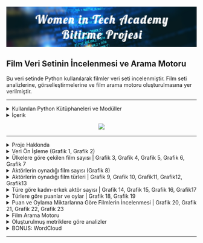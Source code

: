 <!--   my-header-img -->

<p align="center">
<!--   my-header-img -->
<img src="https://github.com/badicev/womenintech_python_bitirme_projesi/blob/main/Resimler/ProjeBanner.png" />
</p>


## Film Veri Setinin İncelenmesi ve Arama Motoru



Bu veri setinde Python kullanılarak filmler veri seti incelenmiştir.
Film seti analizlerine, görselleştirmelerine ve film arama motoru oluşturulmasına yer verilmiştir.


---

<details>
  <summary> Kullanılan Python Kütüphaneleri ve Modüller </summary>

### Kullanılan Python Kütüphaneleri ve Modüller 

* **patoliib**: Patool tarafından çeşitli arşiv formatları oluşturulabilir, ayıklanabilir, test edilebilir, listelenebilir, aranabilir, karşılaştırılabilir ve yeniden paketlenebilir. 
* **pandas**: pandas, hızlı, güçlü, esnek ve kullanımı kolay, Python programlama dili üzerine inşa edilen bir açık kaynak veri analizi ve işleme aracıdır.
* **missingno**:  Eksik verileri tanımlamak ve görselleştirmek için bir kütüphanedir.
* **numpy**: (*Numerical Python*) Çok boyutlu dizilerle ve matrislerle çalışmamızı sağlayan ve matematiksel işlemler yapabileceğimiz Python dili kütüphanesidir.
* **matplotlib**: Matplotlib, Python'da statik, animasyonlu ve etkileşimli görselleştirmeler oluşturmak için kapsamlı bir kitaplıktır. 
* **seaborn**: Seaborn, matplotlib tabanlı bir Python veri görselleştirme kitaplığıdır. Çekici ve bilgilendirici istatistiksel grafikler çizmek için üst düzey bir arayüz sağlar.
* **re**: Bu modül, Perl programlama dilinde bulunanlara benzer düzenli ifade eşleştirme işlemleri sağlar.
* **os**: Bu modül, işletim sistemine bağlı işlevselliği kullanmanın taşınabilir bir yolunu sağlar.
* **sklearn**: Tahmine dayalı veri analizi için basit ve verimli araçlar sağlayan bir kütüphanedir.
* **ipywidgets**:Jupyter Widgets Jupyter not defterleri için etkileşimli tarayıcı kontrolleridir.
</details>



<details>
  <summary> İçerik </summary>
  
### İçerik
 
 1-) Kullanılan Kütüphaneler ve Modüller

*2-) Veri Seti ve Değişkenler*

*3-) Dosyanın Hazır Hale Getirilmesi*

*4-) Veri Ön İşleme*

*5-) Ülkelere göre çekilen film sayısı*

*6-) Aktörlerin oynadığı film sayısı*   

*7-) Aktörlerin oynadığı film türleri* 

*8-) Ülkelere göre hangi tür filmlerin çekilmiş?*

*9-) Türe göre kadın-erkek aktör sayısı*

*10-) Ülkelere göre puanlar*

*11-) Türlere göre puanlar*

*12-) Puan ve Oylama Miktarlarına Göre Filmlerin İncelenmesi*

*13-) Film Arama Motoru* 

*14-) Oluşturulmuş metriklere göre analizler*  
</details>

<p align="center">
<!--   my-header-img -->
<img src="https://github.com/badicev/womenintech_python_bitirme_projesi/blob/main/Resimler/underthemoon.gif" />
</p>

---

<details>
  <summary> Proje Hakkında </summary>

Bu projede 8 farklı veri seti kullanılarak filmler hakkında detaylı bir analiz yapılmıştır. Ek olarak küçük bir film arama motoru yapılmıştır.
SistersLab’in Toplum Gönüllüleri Vakfı (TOG) tarafından desteklenen Women in Tech Academy proje katılımcılarından biri olarak akademi bitirme projem olarak hazırlanmıştır. Bu çalışma, ilerleyen aşamalarda daha büyük bir veriyle yapacağım film öneri sistemine çalışma hazırlığı niteliği de taşımaktadır.


*Veri setlerinden ve içeriğinden kısaca bahsedeceğim.*

__rating.csv__ (1)

* *rank:* Filmin puanını göstermektedir.

* *votes:* Filmin aldığı oy sayısını göstermektedir.

* *distribution:* Oyların dağılımını göstermektedir.

__prodcompanies.csv__ (2)

* *movieid:* Filmlere ait benzersiz kodu ifade etmektedir.

* *name:* Filmi üreten şirketin adını ifade etmektedir.

__movies2actors.csv__ (3)

* *movieid:* Filmlere ait benzersiz kodu ifade etmektedir.

* *actorid:* Aktörlere ait benzersiz kodu ifade etmektedir.

* *as_character:* Oyuncunun hangi karakter rolünde oynadığını göstermektedir.

* *leading:* Roller sırasında kaçıncı sırada olduğunu ifade etmektedir.

__movies.csv__ (4)

* *movieid:* Filmlere ait benzersiz kodu ifade etmektedir.

* *title:* Filmlerin başlığını yani ismini ifade etmektedir.

* *year:* Filmin yayınlandığı yılı ifade etmektedir.

__languages.csv__ (5)

* *movieid:* Filmlere ait benzersiz kodu ifade etmektedir.

* *language:* Filmin hangi dillere uyarlandığını ifade etmektedir.

__genres.csv__ (6)

* *movieid*: Filmlere ait benzersiz kodu ifade etmektedir.

* *genre*: Filmin türünü ifade etmektedir.

__countries.csv__ (7)

* *movieid:* Filmlere ait benzersiz kodu ifade etmektedir.

* *country:* Filmi yapan ülkeyi ifade etmektedir.

__actors.csv__ (8)

* *actorid:* Aktörlere ait benzersiz kodu ifade etmektedir.

* *name:* Aktörlerin adını ve soyadını göstermektedir.

* *sex:* Aktörlerin cinsiyetini göstermektedir.


---

</details>

<details><summary>Veri Ön İşleme (Grafik 1, Grafik 2)</summary>

##   Verilerdeki eksiklikler ve bağlantıları tespit edildi.

## Grafik 1:
<p align="center">
<!--   my-header-img -->
<img src="https://github.com/badicev/womenintech_python_bitirme_projesi/blob/main/Resimler/1.png" />
</p>


## Grafik 2:
<p align="center">
<!--   my-header-img -->
<img src="https://github.com/badicev/womenintech_python_bitirme_projesi/blob/main/Resimler/2.png" />
</p>


</details>




 <details><summary> Ülkelere göre çekilen film sayısı | Grafik 3, Grafik 4, Grafik 5, Grafik 6, Grafik 7 </summary>


##   Yıllara göre film sayısını incelendi.


## Grafik 3:
<p align="center">
<!--   my-header-img -->
<img src="https://github.com/badicev/womenintech_python_bitirme_projesi/blob/main/Resimler/3.png" />
</p>

## Ülkelere göre film sayısı incelendi. 
  
## Grafik 4:
<p align="center">
<!--   my-header-img -->
<img src="https://github.com/badicev/womenintech_python_bitirme_projesi/blob/main/Resimler/4.png" />
</p>

##  İlk 10 ülkede çekilen film sayıları incelendi.

## Grafik 5:
<p align="center">
<!--   my-header-img -->
<img src="https://github.com/badicev/womenintech_python_bitirme_projesi/blob/main/Resimler/5.png" />
</p>

##  Hem ülkelere hem de yıllara göre film sayıları analiz edildi.

## Grafik 6:
<p align="center">
<!--   my-header-img -->
<img src="https://github.com/badicev/womenintech_python_bitirme_projesi/blob/main/Resimler/6.png" />
</p>

##  İlk 10 ülke için pie-chart ile gözlem yapıldı.
  
## Grafik 7:
<p align="center">
<!--   my-header-img -->
<img src="https://github.com/badicev/womenintech_python_bitirme_projesi/blob/main/Resimler/7.png" />
</p>


</details>


<details><summary>Aktörlerin oynadığı film sayısı (Grafik 8)</summary>

  
##  En çok filmde oynayan 20 oyuncu tespit edildi. 

  
## Grafik 8:
<p align="center">
<!--   my-header-img -->
<img src="https://github.com/badicev/womenintech_python_bitirme_projesi/blob/main/Resimler/8.png" />
</p>


</details>


<details><summary>Aktörlerin oynadığı film türleri | Grafik 9, Grafik 10, Grafik11, Grafik12, Grafik13</summary>

  
##  Film türleri puanlara göre ülkeler için ayrı ayrı analiz edildi.
  
## Grafik 9:
<p align="center">
<!--   my-header-img -->
<img src="https://github.com/badicev/womenintech_python_bitirme_projesi/blob/main/Resimler/9.png" />
</p>

  

## Grafik 10:
<p align="center">
<!--   my-header-img -->
<img src="https://github.com/badicev/womenintech_python_bitirme_projesi/blob/main/Resimler/10.png" />
</p>


## Grafik 11:
<p align="center">
<!--   my-header-img -->
<img src="https://github.com/badicev/womenintech_python_bitirme_projesi/blob/main/Resimler/11.png" />
</p>


## Grafik 12:
<p align="center">
<!--   my-header-img -->
<img src="https://github.com/badicev/womenintech_python_bitirme_projesi/blob/main/Resimler/12.png" />
</p>


 ##  Aktörlerin türlere göre cinsiyetleri analiz edildi.

##  Grafik 13:
<p align="center">
<!--   my-header-img -->
<img src="https://github.com/badicev/womenintech_python_bitirme_projesi/blob/main/Resimler/13.png" />
</p>


</details>

<details><summary>Türe göre kadın-erkek aktör sayısı | Grafik 14, Grafik 15, Grafik 16, Grafik17</summary>

  
##  Veri setinin küçük versiyonundaki dağılım incelendi. 
 
##  Grafik 14:
<p align="center">
<!--   my-header-img -->
<img src="https://github.com/badicev/womenintech_python_bitirme_projesi/blob/main/Resimler/14.png" />
</p>


##  Grafik 15:
<p align="center">
<!--   my-header-img -->
<img src="https://github.com/badicev/womenintech_python_bitirme_projesi/blob/main/Resimler/15.png" />
</p>


## Grafik 16:
<p align="center">
<!--   my-header-img -->
<img src="https://github.com/badicev/womenintech_python_bitirme_projesi/blob/main/Resimler/16.png" />
</p>

  
## Ülkelerin puan ve oy sayısına göre dağılımı incelendi. 

## Grafik 17:
<p align="center">
<!--   my-header-img -->
<img src="https://github.com/badicev/womenintech_python_bitirme_projesi/blob/main/Resimler/17.png" />
</p>



</details>

<details><summary>Türlere göre puanlar ve oylar | Grafik 18, Grafik 19</summary>

## Türlere göre puan sayıları incelendi.
  
## Grafik 18:
<p align="center">
<!--   my-header-img -->
<img src="https://github.com/badicev/womenintech_python_bitirme_projesi/blob/main/Resimler/18.png" />
</p>

  
#Türlere göre oy sayıları incelendi.

## Grafik 19:
<p align="center">
<!--   my-header-img -->
<img src="https://github.com/badicev/womenintech_python_bitirme_projesi/blob/main/Resimler/19.png" />
</p>



</details>

<details><summary>Puan ve Oylama Miktarlarına Göre Filmlerin İncelenmesi | Grafik 20, Grafik 21, Grafik 22, Grafik 23</summary>
  
 ## Oy sayısına göre dağılım incelendi.

## Grafik 20:
<p align="center">
<!--   my-header-img -->
<img src="https://github.com/badicev/womenintech_python_bitirme_projesi/blob/main/Resimler/20.png" />
</p>

##  Paun sayısına göre dağılım incelendi.

## Grafik 21:
<p align="center">
<!--   my-header-img -->
<img src="https://github.com/badicev/womenintech_python_bitirme_projesi/blob/main/Resimler/21.png" />
</p>

  
 ## İkisini beraber bir arada görmek için ve ilişkilerini inceleyebilmek için analiz yapıldı.
## Grafik 22:
<p align="center">
<!--   my-header-img -->
<img src="https://github.com/badicev/womenintech_python_bitirme_projesi/blob/main/Resimler/22.png" />
</p>

## Verimizde aykırı değerler var. Bunları çıkartıp dağılımlarını yeniden inceleyelim. Çok ciddi bir soruna neden olacak aykırı değerler olmadığı için iki şekilde de kullanabiliriz.
  
  
  
 ## Oy sayılarının kategorik haline göre puan dağılımı incelendi.
## Grafik 23:
<p align="center">
<!--   my-header-img -->
<img src="https://github.com/badicev/womenintech_python_bitirme_projesi/blob/main/Resimler/23.png" />
</p>

</details>

<details><summary>Film Arama Motoru</summary>
  
 ## Film arama motorundan bir görüntüsü:  
## Grafik 24:
<p align="center">
<!--   my-header-img -->
<img src="https://github.com/badicev/womenintech_python_bitirme_projesi/blob/main/Resimler/24-aramamotoru.png" />
</p>

</details>


 <details><summary>Oluşturulmuş metriklere göre analizler</summary>

 ## Kendi oluşturduğum bir metriğe göre ilk 10 film incelendi. 
  
 ## Grafik 25:
<p align="center">
<!--   my-header-img -->
<img src="https://github.com/badicev/womenintech_python_bitirme_projesi/blob/main/Resimler/26.png" />
</p>


</details>


<details><summary>BONUS: WordCloud</summary>
  
 ## Başlıkta en çok kullanılan kelimeler tespit edildi.
## Grafik 26:
<p align="center">
<!--   my-header-img -->
<img src="https://github.com/badicev/womenintech_python_bitirme_projesi/blob/main/Resimler/25.png" />
</p>


</details>

</p>
</details>

---
